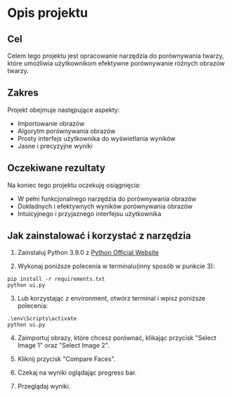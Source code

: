 ﻿# Opis projektu

## Cel
Celem tego projektu jest opracowanie narzędzia do porównywania twarzy, które umożliwia użytkownikom efektywne porównywanie różnych obrazów twarzy.

## Zakres
Projekt obejmuje następujące aspekty:
- Importowanie obrazów
- Algorytm porównywania obrazów
- Prosty interfejs użytkownika do wyświetlania wyników
- Jasne i precyzyjne wyniki

## Oczekiwane rezultaty
Na koniec tego projektu oczekuję osiągnięcia:
- W pełni funkcjonalnego narzędzia do porównywania obrazów
- Dokładnych i efektywnych wyników porównywania obrazów
- Intuicyjnego i przyjaznego interfejsu użytkownika

## Jak zainstalować i korzystać z narzędzia

1. Zainstaluj Python 3.9.0 z [Python Official Website](https://www.python.org/downloads/release/python-390/)

2. Wykonaj poniższe polecenia w terminalu(inny sposób w punkcie 3):
```
pip install -r requirements.txt
python ui.py
```
3. Lub korzystając z environment, otwórz terminal i wpisz poniższe polecenia:
```
.\env\Scripts\activate
python ui.py
```
4. Zaimportuj obrazy, które chcesz porównać, klikając przycisk "Select Image 1" oraz "Select Image 2".

5. Kliknij przycisk "Compare Faces".

6. Czekaj na wyniki oglądając progress bar.

7. Przeglądaj wyniki.
